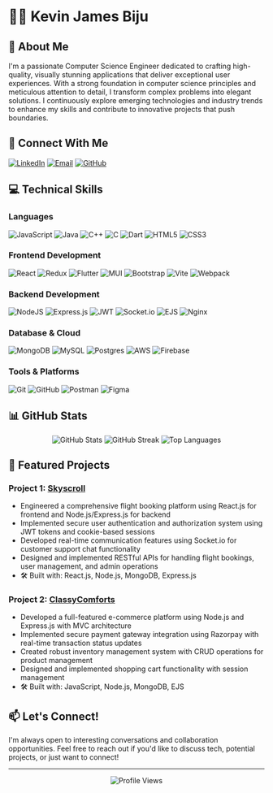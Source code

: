 # 👨‍💻 Kevin James Biju

## 🚀 About Me
I'm a passionate Computer Science Engineer dedicated to crafting high-quality, visually stunning applications that deliver exceptional user experiences. With a strong foundation in computer science principles and meticulous attention to detail, I transform complex problems into elegant solutions. I continuously explore emerging technologies and industry trends to enhance my skills and contribute to innovative projects that push boundaries.

## 🔗 Connect With Me
[![LinkedIn](https://img.shields.io/badge/LinkedIn-%230077B5.svg?logo=linkedin&logoColor=white)](https://www.linkedin.com/in/kevin-james-biju/) 
[![Email](https://img.shields.io/badge/Email-D14836?logo=gmail&logoColor=white)](mailto:kevinjamesbiju2000@gmail.com)
[![GitHub](https://img.shields.io/badge/GitHub-100000?logo=github&logoColor=white)](https://github.com/KevinBiju2310)

## 💻 Technical Skills

### Languages
![JavaScript](https://img.shields.io/badge/javascript-%23323330.svg?style=for-the-badge&logo=javascript&logoColor=%23F7DF1E)
![Java](https://img.shields.io/badge/java-%23ED8B00.svg?style=for-the-badge&logo=openjdk&logoColor=white)
![C++](https://img.shields.io/badge/c++-%2300599C.svg?style=for-the-badge&logo=c%2B%2B&logoColor=white)
![C](https://img.shields.io/badge/c-%2300599C.svg?style=for-the-badge&logo=c&logoColor=white)
![Dart](https://img.shields.io/badge/dart-%230175C2.svg?style=for-the-badge&logo=dart&logoColor=white)
![HTML5](https://img.shields.io/badge/html5-%23E34F26.svg?style=for-the-badge&logo=html5&logoColor=white)
![CSS3](https://img.shields.io/badge/css3-%231572B6.svg?style=for-the-badge&logo=css3&logoColor=white)

### Frontend Development
![React](https://img.shields.io/badge/react-%2320232a.svg?style=for-the-badge&logo=react&logoColor=%2361DAFB)
![Redux](https://img.shields.io/badge/redux-%23593d88.svg?style=for-the-badge&logo=redux&logoColor=white)
![Flutter](https://img.shields.io/badge/Flutter-%2302569B.svg?style=for-the-badge&logo=Flutter&logoColor=white)
![MUI](https://img.shields.io/badge/MUI-%230081CB.svg?style=for-the-badge&logo=mui&logoColor=white)
![Bootstrap](https://img.shields.io/badge/bootstrap-%238511FA.svg?style=for-the-badge&logo=bootstrap&logoColor=white)
![Vite](https://img.shields.io/badge/vite-%23646CFF.svg?style=for-the-badge&logo=vite&logoColor=white)
![Webpack](https://img.shields.io/badge/webpack-%238DD6F9.svg?style=for-the-badge&logo=webpack&logoColor=black)

### Backend Development
![NodeJS](https://img.shields.io/badge/node.js-6DA55F?style=for-the-badge&logo=node.js&logoColor=white)
![Express.js](https://img.shields.io/badge/express.js-%23404d59.svg?style=for-the-badge&logo=express&logoColor=%2361DAFB)
![JWT](https://img.shields.io/badge/JWT-black?style=for-the-badge&logo=JSON%20web%20tokens)
![Socket.io](https://img.shields.io/badge/Socket.io-black?style=for-the-badge&logo=socket.io&badgeColor=010101)
![EJS](https://img.shields.io/badge/ejs-%23B4CA65.svg?style=for-the-badge&logo=ejs&logoColor=black)
![Nginx](https://img.shields.io/badge/nginx-%23009639.svg?style=for-the-badge&logo=nginx&logoColor=white)

### Database & Cloud
![MongoDB](https://img.shields.io/badge/MongoDB-%234ea94b.svg?style=for-the-badge&logo=mongodb&logoColor=white)
![MySQL](https://img.shields.io/badge/mysql-4479A1.svg?style=for-the-badge&logo=mysql&logoColor=white)
![Postgres](https://img.shields.io/badge/postgres-%23316192.svg?style=for-the-badge&logo=postgresql&logoColor=white)
![AWS](https://img.shields.io/badge/AWS-%23FF9900.svg?style=for-the-badge&logo=amazon-aws&logoColor=white)
![Firebase](https://img.shields.io/badge/firebase-a08021?style=for-the-badge&logo=firebase&logoColor=ffcd34)

### Tools & Platforms
![Git](https://img.shields.io/badge/git-%23F05033.svg?style=for-the-badge&logo=git&logoColor=white)
![GitHub](https://img.shields.io/badge/github-%23121011.svg?style=for-the-badge&logo=github&logoColor=white)
![Postman](https://img.shields.io/badge/Postman-FF6C37?style=for-the-badge&logo=postman&logoColor=white)
![Figma](https://img.shields.io/badge/figma-%23F24E1E.svg?style=for-the-badge&logo=figma&logoColor=white)

## 📊 GitHub Stats

<div align="center">
  <img src="https://github-readme-stats.vercel.app/api?username=KevinBiju2310&theme=nord&hide_border=false&include_all_commits=false&count_private=false" alt="GitHub Stats" />
  <img src="https://nirzak-streak-stats.vercel.app/?user=KevinBiju2310&theme=nord&hide_border=false" alt="GitHub Streak" />
  <img src="https://github-readme-stats.vercel.app/api/top-langs/?username=KevinBiju2310&theme=nord&hide_border=false&include_all_commits=false&count_private=false&layout=compact" alt="Top Languages" />
</div>

## 🌟 Featured Projects

### Project 1: [Skyscroll](https://github.com/KevinBiju2310/SkyScroll_Frontend)
- Engineered a comprehensive flight booking platform using React.js for frontend and Node.js/Express.js for backend
- Implemented secure user authentication and authorization system using JWT tokens and cookie-based sessions
- Developed real-time communication features using Socket.io for customer support chat functionality
- Designed and implemented RESTful APIs for handling flight bookings, user management, and admin operations
- 🛠️ Built with: React.js, Node.js, MongoDB, Express.js

### Project 2: [ClassyComforts](https://github.com/KevinBiju2310/ClassyComforts)
- Developed a full-featured e-commerce platform using Node.js and Express.js with MVC architecture
- Implemented secure payment gateway integration using Razorpay with real-time transaction status updates
- Created robust inventory management system with CRUD operations for product management
- Designed and implemented shopping cart functionality with session management
- 🛠️ Built with: JavaScript, Node.js, MongoDB, EJS

## 📫 Let's Connect!
I'm always open to interesting conversations and collaboration opportunities. Feel free to reach out if you'd like to discuss tech, potential projects, or just want to connect!

---

<div align="center">
  <img src="https://komarev.com/ghpvc/?username=KevinBiju2310&abbreviated=true" alt="Profile Views" />
</div>

<!-- Profile inspired by GPRM (https://gprm.itsvg.in) and customized by Kevin James Biju -->
